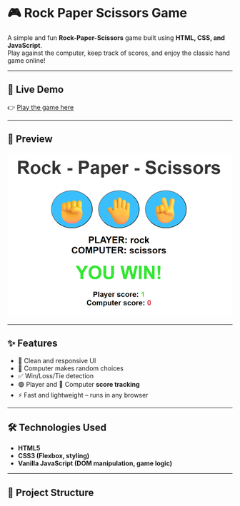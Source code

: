 # 🎮 Rock Paper Scissors Game

A simple and fun **Rock-Paper-Scissors** game built using **HTML, CSS, and JavaScript**.  
Play against the computer, keep track of scores, and enjoy the classic hand game online!

---

## 🚀 Live Demo
👉 [Play the game here](https://sathvik-04.github.io/Rock-Paper-Scissors-game/)  


---

## 📸 Preview
![Game Preview](./screenshot.png)  


---

## ✨ Features
- 🎨 Clean and responsive UI
- 🤖 Computer makes random choices
- ✅ Win/Loss/Tie detection
- 🟢 Player and 🔴 Computer **score tracking**
- ⚡ Fast and lightweight – runs in any browser

---

## 🛠️ Technologies Used
- **HTML5**
- **CSS3 (Flexbox, styling)**
- **Vanilla JavaScript (DOM manipulation, game logic)**

---

## 📂 Project Structure
